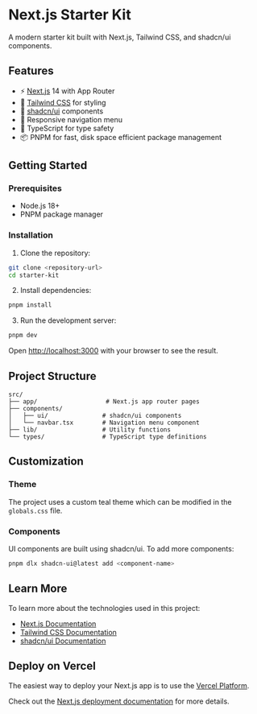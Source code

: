 # Next.js Starter Kit

A modern starter kit built with Next.js, Tailwind CSS, and shadcn/ui components.

## Features

- ⚡️ [Next.js](https://nextjs.org) 14 with App Router
- 🎨 [Tailwind CSS](https://tailwindcss.com) for styling
- 🧱 [shadcn/ui](https://ui.shadcn.com/) components
- 📱 Responsive navigation menu
- 🎯 TypeScript for type safety
- 📦 PNPM for fast, disk space efficient package management

## Getting Started

### Prerequisites

- Node.js 18+
- PNPM package manager

### Installation

1. Clone the repository:

```bash
git clone <repository-url>
cd starter-kit
```

2. Install dependencies:

```bash
pnpm install
```

3. Run the development server:

```bash
pnpm dev
```

Open [http://localhost:3000](http://localhost:3000) with your browser to see the result.

## Project Structure

```
src/
├── app/                   # Next.js app router pages
├── components/
│   ├── ui/               # shadcn/ui components
│   └── navbar.tsx        # Navigation menu component
├── lib/                  # Utility functions
└── types/                # TypeScript type definitions
```

## Customization

### Theme

The project uses a custom teal theme which can be modified in the `globals.css` file.

### Components

UI components are built using shadcn/ui. To add more components:

```bash
pnpm dlx shadcn-ui@latest add <component-name>
```

## Learn More

To learn more about the technologies used in this project:

- [Next.js Documentation](https://nextjs.org/docs)
- [Tailwind CSS Documentation](https://tailwindcss.com/docs)
- [shadcn/ui Documentation](https://ui.shadcn.com)

## Deploy on Vercel

The easiest way to deploy your Next.js app is to use the [Vercel Platform](https://vercel.com/new).

Check out the [Next.js deployment documentation](https://nextjs.org/docs/app/building-your-application/deploying) for more details.
